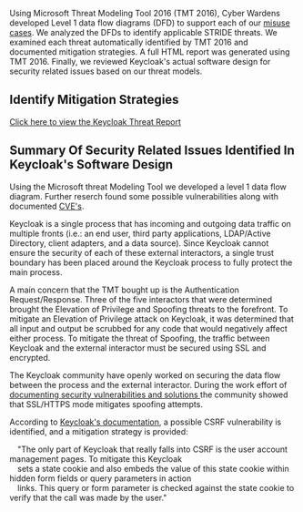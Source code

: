 Using Microsoft Threat Modeling Tool 2016 (TMT 2016), Cyber Wardens developed Level 1 data flow diagrams (DFD) to support each of our <a href="https://github.com/DanielLucier/CYBER8420-SemesterProject/tree/master/MisuseCases">misuse cases</a>. We analyzed the DFDs to identify applicable STRIDE threats. We examined each threat automatically identified by TMT 2016 and documented mitigation strategies. A full HTML report was generated using TMT 2016. Finally, we reviewed Keycloak's actual software design for security related issues based on our threat models.

Identify Mitigation Strategies
------------------------------

<a href = "https://daniellucier.github.io/CYBER8420-SemesterProject/ThreatModels/Reports/Keycloak-Threat-Report.htm">Click here to view the Keycloak Threat Report</a>

Summary Of Security Related Issues Identified In Keycloak's Software Design
----------------------------------------------------------------------------

Using the Microsoft threat Modeling Tool we developed a level 1 data flow diagram. Further reserch found some possible vulnerabilities along with documented <a href = "https://www.cvedetails.com/vulnerability-list/vendor_id-16498/Keycloak.html">CVE's</a>. 

Keycloak is a single process that has incoming and outgoing data traffic on multiple fronts (i.e.: an end user, third party applications, LDAP/Active Directory, client adapters, and a data source). Since Keycloak cannot ensure the security of each of these external interactors, a single trust boundary has been placed around the Keycloak process to fully protect the main process.

A main concern that the TMT bought up is the Authentication Request/Response. Three of the five interactors that were determined brought the Elevation of Privilege and Spoofing threats to the forefront. To mitigate an Elevation of Privilege attack on Keycloak, it was determined that all input and output be scrubbed for any code that would negatively affect either process. To mitigate the threat of Spoofing, the traffic between Keycloak and the external interactor must be secured using SSL and encrypted.

The Keycloak community have openly worked on securing the data flow between the process and the external interactor. During the work effort of <a href = "https://issues.jboss.org/browse/KEYCLOAK-687?_sscc=t"> documenting security vulnerabilities and solutions </a> the community showed that SSL/HTTPS mode mitigates spoofing attempts. 

According to <a href = "http://www.keycloak.org/docs/3.3/server_admin/topics/threat/csrf.html">Keycloak's documentation</a>, a possible CSRF vulnerability is identified, and a mitigation strategy is provided:

&emsp;"The only part of Keycloak that really falls into CSRF is the user account management pages. To mitigate this Keycloak
<br />&emsp;sets a state cookie and also embeds the value of this state cookie within hidden form fields or query parameters in action
<br />&emsp;links. This query or form parameter is checked against the state cookie to verify that the call was made by the user."






